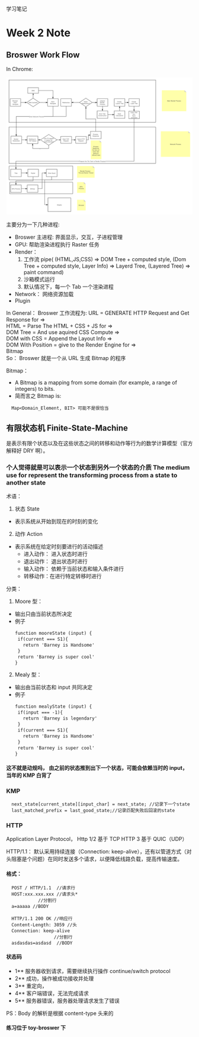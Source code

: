 学习笔记

# Week 2 Note

## Broswer Work Flow

In Chrome:

<img src="HowBroswerWorks.png"
     alt="How Broswer Works"
/>

主要分为一下几种进程:

- Broswer 主进程: 界面显示，交互，子进程管理
- GPU: 帮助渲染进程执行 Raster 任务
- Render：
  1. 工作流
     pipe(
     (HTML,JS,CSS) => DOM Tree + computed style,
     (Dom Tree + computed style, Layer Info) => Layerd Tree,
     (Layered Tree) => paint command)
  2. 沙箱模式运行
  3. 默认情况下，每一个 Tab 一个渲染进程
- Network： 网络资源加载
- Plugin

In General：
Broswer 工作流程为:
URL = GENERATE HTTP Request and Get Response for => <br/>
HTML = Parse The HTML + CSS + JS for =><br/>
DOM Tree = And use aquired CSS Compute =><br/>
DOM with CSS = Append the Layout Info =><br/>
DOM With Position = give to the Render Engine for =><br/>
Bitmap<br/>
So：
Broswer 就是一个从 URL 生成 Bitmap 的程序

Bitmap：

- A Bitmap is a mapping from some domain (for example, a range of integers) to bits.
- 简而言之 Bitmap is:

```
  Map<Domain_Element, BIT> 可能不是很恰当
```

## 有限状态机 Finite-State-Machine

是表示有限个状态以及在这些状态之间的转移和动作等行为的数学计算模型（官方解释好 DRY 啊）。

### 个人觉得就是可以表示一个状态到另外一个状态的介质 The medium use for represent the transforming process from a state to another state

术语：

1. 状态 State

- 表示系统从开始到现在的时刻的变化

2. 动作 Action

- 表示系统在给定时刻要进行的活动描述
  - 进入动作： 进入状态时进行
  - 退出动作： 退出状态时进行
  - 输入动作： 依赖于当前状态和输入条件进行
  - 转移动作：在进行特定转移时进行

分类：

1. Moore 型：

- 输出只由当前状态所决定
- 例子
  ```
  function mooreState (input) {
   if(current === S1){
     return 'Barney is Handsome'
   }
   return 'Barney is super cool'
  }
  ```

2. Mealy 型：

- 输出由当前状态和 input 共同决定
- 例子
  ```
  function mealyState (input) {
   if(input === -1){
     return 'Barney is legendary'
   }
   if(current === S1){
     return 'Barney is Handsome'
   }
   return 'Barney is super cool'
  }
  ```

#### 这不就是动规吗， 由之前的状态推到出下一个状态，可能会依赖当时的 input， 当年的 KMP 白背了

### KMP

```
  next_state[current_state][input_char] = next_state; //记录下一个state
  last_matched_prefix = last_good_state;//记录匹配失败后回滚的state

```

### HTTP

Application Layer Protocol，
Http 1/2 基于 TCP
HTTP 3 基于 QUIC（UDP）

HTTP/1.1： 默认采用持续连接（Connection: keep-alive），还有以管道方式（对头阻塞是个问题）在同时发送多个请求，以便降低线路负载，提高传输速度。

#### 格式：

```
  POST / HTTP/1.1  //请求行
  HOST:xxx.xxx.xxx //请求头*
            //分割行
  a=aaaaa //BODY

  HTTP/1.1 200 OK //响应行
  Content-Length: 3059 //头
  Connection: keep-alive
                  //分割行
  asdasdas=asdasd  //BODY
```

#### 状态码

- 1\*\* 服务器收到请求，需要继续执行操作 continue/switch protocol
- 2\*\* 成功，操作被成功接收并处理
- 3\*\* 重定向，
- 4\*\* 客户端错误，无法完成请求
- 5\*\* 服务器错误，服务器处理请求发生了错误

PS：Body 的解析是根据 content-type 头来的

#### 练习位于 toy-broswer 下
